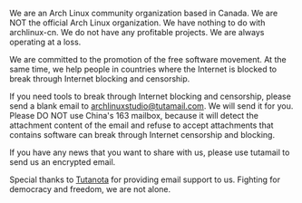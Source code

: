 We are an Arch Linux community organization based in Canada. We are NOT the official Arch Linux organization. We have nothing to do with archlinux-cn. We do not have any profitable projects. We are always operating at a loss.

We are committed to the promotion of the free software movement. At the same time, we help people in countries where the Internet is blocked to break through Internet blocking and censorship.

If you need tools to break through Internet blocking and censorship, please send a blank email to archlinuxstudio@tutamail.com. We will send it for you. Please DO NOT use China's 163 mailbox, because it will detect the attachment content of the email and refuse to accept attachments that contains software can break through Internet censorship and blocking.

If you have any news that you want to share with us, please use tutamail to send us an encrypted email.

Special thanks to [Tutanota](https://tutanota.com/) for providing email support to us. Fighting for democracy and freedom, we are not alone.


